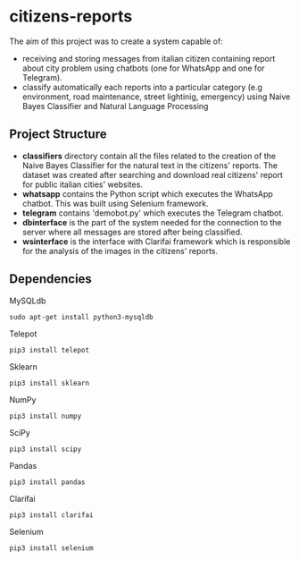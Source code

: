 # citizens-reports

The aim of this project was to create a system capable of:
 * receiving and storing messages from italian citizen containing report about city problem using chatbots (one for WhatsApp and one for Telegram).
 * classify automatically each reports into a particular category (e.g environment, road maintenance, street lightinig, emergency) using Naive Bayes Classifier and Natural Language Processing

## Project Structure

 * **classifiers** directory contain all the files related to the creation of the Naive Bayes Classifier for the natural text in the citizens' reports. The dataset was created after searching and download real citizens' report for public italian cities' websites.
 * **whatsapp** contains the Python script which executes the WhatsApp chatbot. This was built using Selenium framework.
 * **telegram** contains 'demobot.py' which executes the Telegram chatbot.
 * **dbinterface** is the part of the system needed for the connection to the server where all messages are stored after being classified.
 *  **wsinterface** is the interface with Clarifai framework which is responsible for the analysis of the images in the citizens' reports.

## Dependencies

MySQLdb
```
sudo apt-get install python3-mysqldb 
```
Telepot
```
pip3 install telepot
```
Sklearn
```
pip3 install sklearn
```
NumPy
```
pip3 install numpy
```
SciPy
```
pip3 install scipy
```
Pandas
```
pip3 install pandas
```
Clarifai
```
pip3 install clarifai
```
Selenium
```
pip3 install selenium
```



